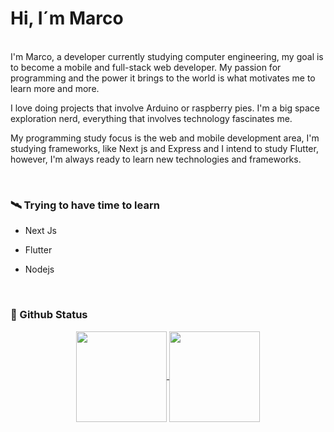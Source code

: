 <h1>Hi, I´m Marco</h1>
<br>
I'm Marco, a developer currently studying computer engineering, my goal is to become a mobile and full-stack web developer. My passion for programming and the power it brings to the world is what motivates me to learn more and more.

I love doing projects that involve Arduino or raspberry pies. I'm a big space exploration nerd, everything that involves technology fascinates me.

My programming study focus is the web and mobile development area, I'm studying frameworks, like Next js and Express and I intend to study Flutter, however, I'm always ready to learn new technologies and frameworks.

<br>
<h3>🛰 Trying to have time to learn</h3>
<ul>
    <li>
        <p>
            Next Js
        </p>
    </li>
    <li>
        <p>
            Flutter
        </p>
    </li>
    <li>
        <p>
            Nodejs
        </p>
    </li>
</ul>
<br>

<h3>🧪 Github Status</h3>
<div align="center">
<a href="#">
  <img align="center" src="https://github-readme-stats.vercel.app/api?username=marco-porto&theme=github_dark&include_all_commits=true" 
  height="145em"/>
</a>
<a href="#">
  <img align="center" src="https://github-readme-stats.vercel.app/api/top-langs/?username=marco-porto&layout=compact&theme=github_dark" height="145em"/>
</a>
</div>
